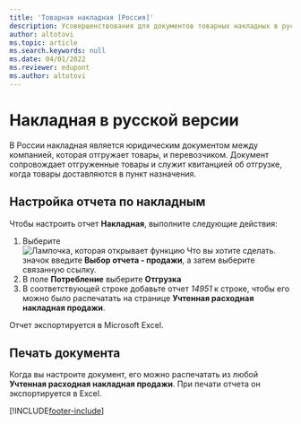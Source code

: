 ```yaml
---
title: 'Товарная накладная [Россия]'
description: Усовершенствования для документов товарных накладных в русской версии Business Central.
author: altotovi
ms.topic: article
ms.search.keywords: null
ms.date: 04/01/2022
ms.reviewer: edupont
ms.author: altotovi
---
```


# Накладная в русской версии

В России накладная является юридическим документом между компанией, которая отгружает товары, и перевозчиком. Документ сопровождает отгруженные товары и служит квитанцией об отгрузке, когда товары доставляются в пункт назначения.

## Настройка отчета по накладным

Чтобы настроить отчет **Накладная**, выполните следующие действия:  

1. Выберите ![Лампочка, которая открывает функцию Что вы хотите сделать.](../../media/ui-search/search_small.png "Что вы хотите сделать") значок введите **Выбор отчета - продажи**, а затем выберите связанную ссылку.
2. В поле **Потребление** выберите **Отгрузка**
3. В соответствующей строке добавьте отчет *14951* к строке, чтобы его можно было распечатать на странице **Учтенная расходная накладная продажи**.

Отчет экспортируется в Microsoft Excel.

## Печать документа

Когда вы настроите документ, его можно распечатать из любой **Учтенная расходная накладная продажи**. При печати отчета он экспортируется в Excel.


[!INCLUDE[footer-include](../../includes/footer-banner.md)]
